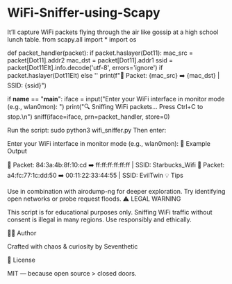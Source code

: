 # WiFi-Sniffer-using-Scapy
It’ll capture WiFi packets flying through the air like gossip at a high school lunch table.
from scapy.all import *
import os

def packet_handler(packet):
    if packet.haslayer(Dot11):
        mac_src = packet[Dot11].addr2
        mac_dst = packet[Dot11].addr1
        ssid = packet[Dot11Elt].info.decode('utf-8', errors='ignore') if packet.haslayer(Dot11Elt) else ''
        print(f"📶 Packet: {mac_src} ➡️ {mac_dst} | SSID: {ssid}")

if __name__ == "__main__":
    iface = input("Enter your WiFi interface in monitor mode (e.g., wlan0mon): ")
    print("🔍 Sniffing WiFi packets... Press Ctrl+C to stop.\n")
    sniff(iface=iface, prn=packet_handler, store=0)

Run the script:
sudo python3 wifi_sniffer.py
Then enter:

Enter your WiFi interface in monitor mode (e.g., wlan0mon):
🚨 Example Output

📶 Packet: 84:3a:4b:8f:10:cd ➡️ ff:ff:ff:ff:ff:ff | SSID: Starbucks_Wifi
📶 Packet: a4:fc:77:1c:dd:50 ➡️ 00:11:22:33:44:55 | SSID: EvilTwin
💡 Tips

Use in combination with airodump-ng for deeper exploration.
Try identifying open networks or probe request floods.
⚠️ LEGAL WARNING

This script is for educational purposes only.
Sniffing WiFi traffic without consent is illegal in many regions. Use responsibly and ethically.

👩‍💻 Author

Crafted with chaos & curiosity by Seventhetic

🧾 License

MIT — because open source > closed doors.

